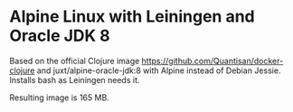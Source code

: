 # Alpine Linux with Leiningen and Oracle JDK 8

Based on the official Clojure image https://github.com/Quantisan/docker-clojure and juxt/alpine-oracle-jdk:8 with Alpine instead of Debian Jessie.
Installs bash as Leiningen needs it.

Resulting image is 165 MB.
